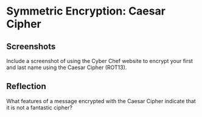 # Symmetric Encryption: Caesar Cipher

## Screenshots

Include a screenshot of using the Cyber Chef website to encrypt your first and last name using the Caesar Cipher (ROT13).

## Reflection

What features of a message encrypted with the Caesar Cipher indicate that it is not a fantastic cipher?
